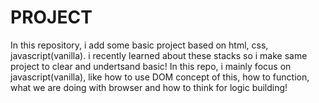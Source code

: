 # PROJECT
In this repository, i add some basic project based on html, css, javascript(vanilla). i recently learned about these stacks so i make same project to clear and undertsand basic!
In this repo, i mainly focus on javascript(vanilla), like how to use DOM concept of this, how to function, what we are doing with browser and how to think for logic building!
